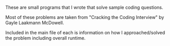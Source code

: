 These are small programs that I wrote that solve sample coding questions. 

Most of these problems are taken from "Cracking the Coding Interview" by Gayle Laakmann McDowell.

Included in the main file of each is information on how I approached/solved the problem including overall runtime.
